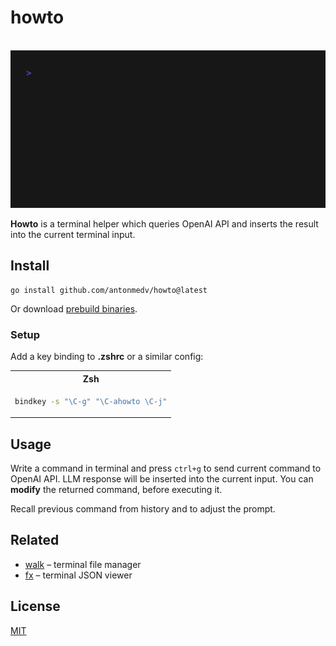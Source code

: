 # howto

<p align="center">
  <br>
  <img src=".github/images/demo.gif" width="600" alt="walk demo">
  <br>
</p>

**Howto** is a terminal helper which queries OpenAI API and inserts the result into the current terminal input.

## Install

```
go install github.com/antonmedv/howto@latest
```

Or download [prebuild binaries](https://github.com/antonmedv/howto/releases).

### Setup

Add a key binding to **.zshrc** or a similar config:

<table>
<tr>
  <th> Zsh </th>
</tr>
<tr>
<td>

```bash
bindkey -s "\C-g" "\C-ahowto \C-j"
```

</td>
</tr>
</table>

## Usage

Write a command in terminal and press `ctrl+g` to send current command to OpenAI API.
LLM response will be inserted into the current input. You can **modify** the returned command,
before executing it.

Recall previous command from history and to adjust the prompt.

## Related

- [walk](https://github.com/antonmedv/walk) – terminal file manager
- [fx](https://github.com/antonmedv/fx) – terminal JSON viewer

## License

[MIT](LICENSE)
